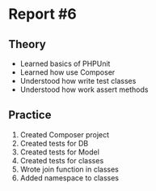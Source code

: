 # Report #6

## Theory

- Learned basics of PHPUnit
- Learned how use Composer
- Understood how write test classes
- Understood how work assert methods

## Practice

1. Created Composer project
2. Created tests for DB
3. Created tests for Model
4. Created tests for classes
5. Wrote join function in classes
6. Added namespace to classes
